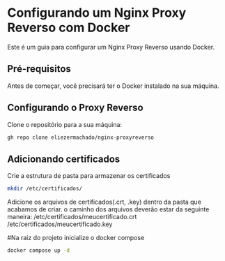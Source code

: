 # Configurando um Nginx Proxy Reverso com Docker
Este é um guia para configurar um Nginx Proxy Reverso usando Docker.

## Pré-requisitos
Antes de começar, você precisará ter o Docker instalado na sua máquina.

## Configurando o Proxy Reverso
Clone o repositório para a sua máquina:

```sh
gh repo clone eliezermachado/nginx-proxyreverso

```

## Adicionando certificados
Crie a estrutura de pasta para armazenar os certificados
```sh
mkdir /etc/certificados/
```
Adicione os arquivos de certificados(.crt, .key) dentro da pasta que acabamos de criar. o caminho dos arquivos deverão estar da seguinte maneira:
    /etc/certificados/meucertificado.crt
    /etc/certificados/meucertificado.key

#Na raiz do projeto inicialize o docker compose
```sh
docker compose up -d
```